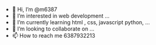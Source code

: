 - 👋 Hi, I’m @m6387
- 👀 I’m interested in web development ...
- 🌱 I’m currently learning html , css, javascript python, ...
- 💞️ I’m looking to collaborate on ...
- 📫 How to reach me 6387932213

<!---
m6387/m6387 is a ✨ special ✨ repository because its `README.md` (this file) appears on your GitHub profile.
You can click the Preview link to take a look at your changes.
--->
